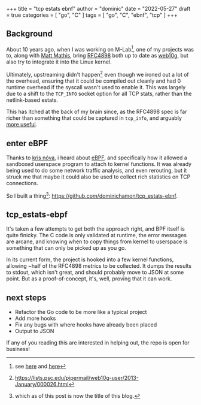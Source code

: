 +++
title = "tcp estats ebnf"
author = "dominic"
date = "2022-05-27"
draft = true
categories = [
  "go",
  "C"
]
tags = [
  "go",
  "C",
  "ebnf",
  "tcp"
]
+++

## Background 

About 10 years ago, when I was working on M-Lab[^1], one of my projects was to,
along with [Matt Mathis](https://research.google/people/MattMathis/), bring
[RFC4898](https://www.ietf.org/rfc/rfc4898) both up to date as
[web10g](https://github.com/rapier1/web10g), but also try to integrate it into
the Linux kernel.

Ultimately, upstreaming didn't happen[^2] even though we ironed out a lot of the
overhead, ensuring that it could be compiled out cleanly and had 0 runtime
overhead if the syscall wasn't used to enable it.  This was largely due to a
shift to the `TCP_INFO` socket option for all TCP stats, rather than the
netlink-based estats.

This has itched at the back of my brain since, as the RFC4898 spec is far richer
than something that could be captured in `tcp_info`, and arguably [more
useful](https://www.measurementlab.net/tests/ndt/web100/).

## enter eBPF

Thanks to [kris nóva](https://www.twitch.tv/krisnova), i heard about
[eBPF](https://ebpf.io), and specifically how it allowed a sandboxed userspace
program to attach to kernel functions.  It was already being used to do some
network traffic analysis, and even rerouting, but it struck me that maybe it
could also be used to collect rich statistics on TCP connections.

So I built a thing[^3]: https://github.com/dominichamon/tcp_estats-ebnf.

## tcp\_estats-ebpf

It's taken a few attempts to get both the approach right, and BPF itself is
quite finicky.  The C code is only validated at runtime, the error messages are
arcane, and knowing when to copy things from kernel to userspace is something
that can only be picked up as you go.

In its current form, the project is hooked into a few kernel functions, allowing
~half of the RFC4898 metrics to be collected.  It dumps the results to stdout,
which isn't great, and should probably move to JSON at some point.  But as a
proof-of-concept, it's, well, proving that it can work.

## next steps

* Refactor the Go code to be more like a typical project
* Add more hooks
* Fix any bugs with where hooks have already been placed
* Output to JSON

If any of you reading this are interested in helping out, the repo is open for
business!


[^1]: see [here](/blog/visualizing-m-lab-data-with-bigquery) and
[here](/blog/visualizing-m-lab-data-with-bigquery-part-two)
[^2]: https://lists.psc.edu/pipermail/web10g-user/2013-January/000026.html
[^3]: which as of this post is now the title of this blog.
